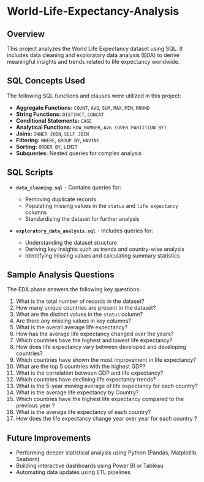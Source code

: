 # World-Life-Expectancy-Analysis


## Overview

This project analyzes the World Life Expectancy dataset using SQL. It includes data cleaning and exploratory data analysis (EDA) to derive meaningful insights and trends related to life expectancy worldwide.

## SQL Concepts Used

The following SQL functions and clauses were utilized in this project:

- **Aggregate Functions:** `COUNT`, `AVG`, `SUM`, `MAX`, `MIN`, `ROUND`
- **String Functions:** `DISTINCT`, `CONCAT`
- **Conditional Statements:** `CASE`
- **Analytical Functions:** `ROW_NUMBER`, `AVG (OVER PARTITION BY)`
- **Joins:** `INNER JOIN`, `SELF JOIN`
- **Filtering:** `WHERE`, `GROUP BY`, `HAVING`
- **Sorting:** `ORDER BY`, `LIMIT`
- **Subqueries:** Nested queries for complex analysis

## SQL Scripts

- **`data_cleaning.sql`** - Contains queries for:

  - Removing duplicate records
  - Populating missing values in the `status` and `life expectancy` columns
  - Standardizing the dataset for further analysis

- **`exploratory_data_analysis.sql`** - Includes queries for:

  - Understanding the dataset structure
  - Deriving key insights such as trends and country-wise analysis
  - Identifying missing values and calculating summary statistics

## Sample Analysis Questions

The EDA phase answers the following key questions:

1. What is the total number of records in the dataset?
2. How many unique countries are present in the dataset?
3. What are the distinct values in the `status` column?
4. Are there any missing values in key columns?
5. What is the overall average life expectancy?
6. How has the average life expectancy changed over the years?
7. Which countries have the highest and lowest life expectancy?
8. How does life expectancy vary between developed and developing countries?
9. Which countries have shown the most improvement in life expectancy?
10. What are the top 5 countries with the highest GDP?
11. What is the correlation between GDP and life expectancy?
12. Which countries have declining life expectancy trends?
13. What is the 5-year moving average of life expectancy for each country?
14. What is the average life expectancy by Country?
15. Which countries have the highest life expectancy compared to the previous year ?
16. What is the average life expectancy of each country?
17. How does the life expectancy change year over year for each country ?

## Future Improvements

- Performing deeper statistical analysis using Python (Pandas, Matplotlib, Seaborn)
- Building interactive dashboards using Power BI or Tableau
- Automating data updates using ETL pipelines




